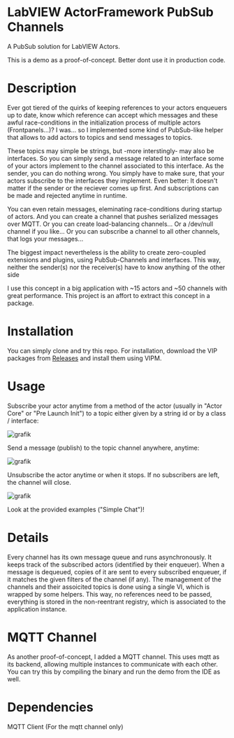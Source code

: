 # LabVIEW ActorFramework PubSub Channels
A PubSub solution for LabVIEW Actors.

This is a demo as a proof-of-concept. Better dont use it in production code.
 
# Description
Ever got tiered of the quirks of keeping references to your actors enqueuers up to date, know which reference can accept which messages and these awful race-conditions in the initialization process of multiple actors (Frontpanels...)?
I was... so I implemented some kind of PubSub-like helper that allows to add actors to topics and send messages to topics. 

These topics may simple be strings, but -more interstingly- may also be interfaces. So you can simply send a message related to an interface some of your actors implement to the channel associated to this interface. As the sender, you can do nothing wrong. You simply have to make sure, that your actors subscribe to the interfaces they implement. 
Even better: It doesn't matter if the sender or the reciever comes up first. And subscriptions can be made and rejected anytime in runtime.

You can even retain messages, eleminating race-conditions during startup of actors. And you can create a channel that pushes serialized messages over MQTT. Or you can create load-balancing channels... Or a /dev/null channel if you like... Or you can subscribe a channel to all other channels, that logs your messages...

The biggest impact nevertheless is the ability to create zero-coupled extensions and plugins, using PubSub-Channels and interfaces. This way, neither the sender(s) nor the receiver(s) have to know anything of the other side

I use this concept in a big application with ~15 actors and ~50 channels with great performance. This project is an affort to extract this concept in a package.

# Installation
You can simply clone and try this repo. For installation, download the VIP packages from  [Releases](https://github.com/kleinsimon/LV-Actor-Pub-Sub/releases) and install them using VIPM.

# Usage
Subscribe your actor anytime from a method of the actor (usually in "Actor Core" or "Pre Launch Init") to a topic either given by a string id or by a class / interface:

![grafik](https://user-images.githubusercontent.com/4790227/227496376-629ff2bd-2431-4c37-bc54-3625e60f934e.png)


Send a message (publish) to the topic channel anywhere, anytime:

![grafik](https://user-images.githubusercontent.com/4790227/227496886-d689a02a-f8c7-4d6d-8837-18e377b41c3c.png)


Unsubscribe the actor anytime or when it stops. If no subscribers are left, the channel will close.

![grafik](https://user-images.githubusercontent.com/4790227/227503878-78718da6-0ae8-44ea-a677-aa2894e0af6b.png)

Look at the provided examples ("Simple Chat")!

# Details

Every channel has its own message queue and runs asynchronously. It keeps track of the subscribed actors (identified by their enqueuer). When a message is dequeued, copies of it are sent to every subscribed enqueuer, if it matches the given filters of the channel (if any).
The management of the channels and their assoicited topics is done using a single VI, which is wrapped by some helpers. This way, no references need to be passed, everything is stored in the non-reentrant registry, which is associated to the application instance.

# MQTT Channel

As another proof-of-concept, I added a MQTT channel. This uses mqtt as its backend, allowing multiple instances to communicate with each other. You can try this by compiling the binary and run the demo from the IDE as well.

# Dependencies

MQTT Client (For the mqtt channel only)
